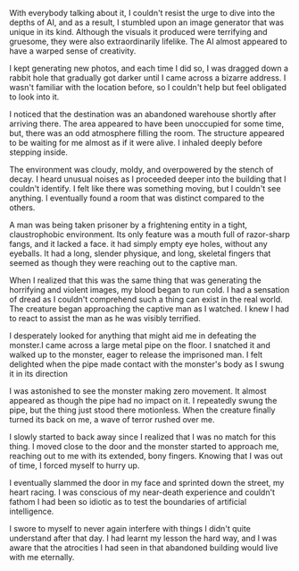 With everybody talking about it, I couldn't resist the urge to dive into the depths of AI, and as a result, I stumbled upon an image generator that was unique in its kind. Although the visuals it produced were terrifying and gruesome, they were also extraordinarily lifelike. The AI almost appeared to have a warped sense of creativity.

I kept generating new photos, and each time I did so, I was dragged down a rabbit hole that gradually got darker until I came across a bizarre address. I wasn't familiar with the location before, so I couldn't help but feel obligated to look into it.

I noticed that the destination was an abandoned warehouse shortly after arriving there. The area appeared to have been unoccupied for some time, but, there was an odd atmosphere filling the room. The structure appeared to be waiting for me almost as if it were alive.  I inhaled deeply before stepping inside.

The environment was cloudy, moldy, and overpowered by the stench of decay. I heard unusual noises as I proceeded deeper into the building that I couldn't identify. I felt like there was something moving, but I couldn't see anything. I eventually found a room that was distinct compared to the others.

A man was being taken prisoner by a frightening entity in a tight, claustrophobic environment. Its only feature was a mouth full of razor-sharp fangs, and it lacked a face. it had simply empty eye holes, without any eyeballs. It had a long, slender physique, and long, skeletal fingers that seemed as though they were reaching out to the captive man.

When I realized that this was the same thing that was generating the horrifying and violent images, my blood began to run cold. I had a sensation of dread as I couldn't comprehend such a thing can exist in the real world.  The creature began approaching the captive man as I watched. I knew I had to react to assist the man as he was visibly terrified.

I desperately looked for anything that might aid me in defeating the monster.I came across a large metal pipe on the floor. I snatched it and walked up to the monster, eager to release the imprisoned man. I felt delighted when the pipe made contact with the monster's body as I swung it in its direction

I was astonished to see the monster making zero movement. It almost appeared as though the pipe had no impact on it. I repeatedly swung the pipe, but the thing just stood there motionless. When the creature finally turned its back on me, a wave of terror rushed over me.

I slowly started to back away since I realized that I was no match for this thing.  I moved close to the door and the monster started to approach me, reaching out to me with its extended, bony fingers. Knowing that I was out of time, I forced myself to hurry up.

I eventually slammed the door in my face and sprinted down the street, my heart racing. I was conscious of my near-death experience and couldn't fathom I had been so idiotic as to test the boundaries of artificial intelligence.

I swore to myself to never again interfere with things I didn't quite understand after that day. I had learnt my lesson the hard way, and I was aware that the atrocities I had seen in that abandoned building would live with me eternally.